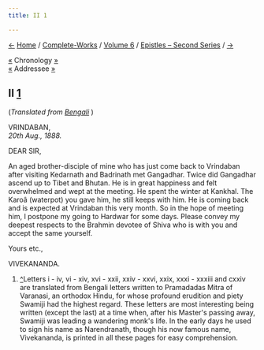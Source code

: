 ```yaml
---
title: II 1

---
```

<div>

[←](001_sir.htm) [Home](../../../index.htm) /
[Complete-Works](../../complete_works.htm) / [Volume
6](../volume_6_contents.htm) / [Epistles – Second
Series](epistles_second_series_contents.htm) / [→](003_sir.htm)

  

[«](001_sir.htm) Chronology [»](003_sir.htm)  
[«](001_sir.htm) Addressee [»](003_sir.htm)

## II [1](#fn1)

(*Translated from [Bengali](b6002e6002.pdf)* )

VRINDABAN,  
*20th Aug., 1888.*

DEAR SIR,

An aged brother-disciple of mine who has just come back to Vrindaban
after visiting Kedarnath and Badrinath met Gangadhar. Twice did
Gangadhar ascend up to Tibet and Bhutan. He is in great happiness and
felt overwhelmed and wept at the meeting. He spent the winter at
Kankhal. The Karoâ (waterpot) you gave him, he still keeps with him. He
is coming back and is expected at Vrindaban this very month. So in the
hope of meeting him, I postpone my going to Hardwar for some days.
Please convey my deepest respects to the Brahmin devotee of Shiva who is
with you and accept the same yourself. 

Yours etc.,

VIVEKANANDA.  

1.  [^](#txt1)Letters i - iv, vi - xiv, xvi - xxii, xxiv - xxvi, xxix,
    xxxi - xxxiii and cxxiv are translated from Bengali letters written
    to Pramadadas Mitra of Varanasi, an orthodox Hindu, for whose
    profound erudition and piety Swamiji had the highest regard. These
    letters are most interesting being written (except the last) at a
    time when, after his Master's passing away, Swamiji was leading a
    wandering monk's life. In the early days he used to sign his name as
    Narendranath, though his now famous name, Vivekananda, is printed in
    all these pages for easy comprehension.

</div>
